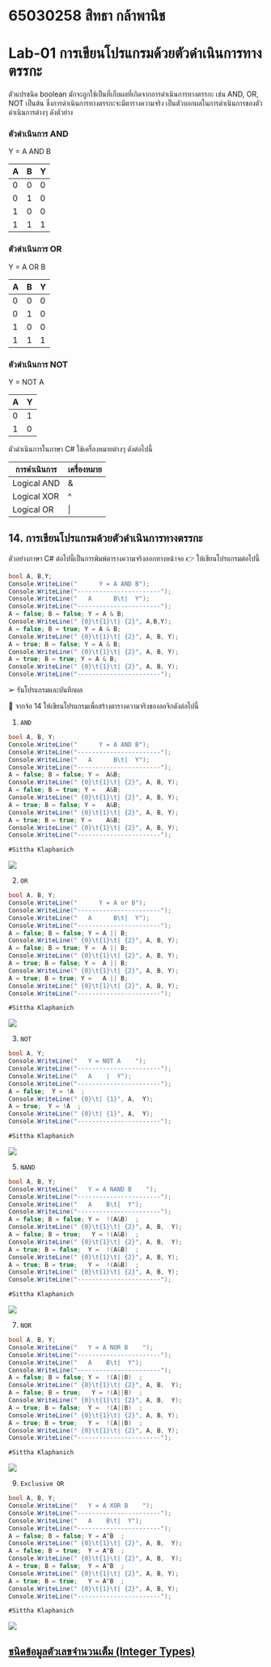 # 65030258 สิทธา กล้าพานิช
# Lab-01 การเขียนโปรแกรมด้วยตัวดำเนินการทางตรรกะ

ตัวแปรชนิด boolean มักจะถูกใช้เป็นที่เก็บผลที่เกิดจากการดำเนินการทางตรรกะ เช่น AND, OR, NOT เป็นต้น ซึ่งการดำเนินการทางตรรกะจะมีตารางความจริง เป็นตัวบอกผลในการดำเนินการของตัวดำเนินการต่างๆ ดังตัวย่าง

### ตัวดำเนินการ AND

Y = A AND B

| A | B | Y |
|---|---|---|
| 0 | 0 | 0 |
| 0 | 1 | 0 |
| 1 | 0 | 0 |
| 1 | 1 | 1 |

### ตัวดำเนินการ OR

Y = A OR B

| A | B | Y |
|---|---|---|
| 0 | 0 | 0 |
| 0 | 1 | 0 |
| 1 | 0 | 0 |
| 1 | 1 | 1 |

### ตัวดำเนินการ NOT

Y = NOT A

| A | Y |
|--|--|
| 0 | 1 |
| 1 | 0 |

ตัวดำเนินการในภาษา C#
ใช้เครื่องหมายต่างๆ ดังต่อไปนี้

| การดำเนินการ | เครื่องหมาย |
|------------|-----------|
| Logical AND | & |
| Logical XOR | ^ |
| Logical OR | \| |

## 14. การเขียนโปรแกรมด้วยตัวดำเนินการทางตรรกะ

ตัวอย่างภาษา C# ต่อไปนี้เป็นการพิมพ์ตารางความจริงออกทางหน้าจอ
👉 ให้เขียนโปรแกรมต่อไปนี้

```csharp
bool A, B,Y;
Console.WriteLine("      Y = A AND B");
Console.WriteLine("-----------------------");
Console.WriteLine("   A      B\t|  Y");
Console.WriteLine("-----------------------");
A = false; B = false; Y = A & B;
Console.WriteLine(" {0}\t{1}\t| {2}", A,B,Y);
A = false; B = true; Y = A & B;
Console.WriteLine(" {0}\t{1}\t| {2}", A, B, Y);
A = true; B = false; Y = A & B;
Console.WriteLine(" {0}\t{1}\t| {2}", A, B, Y);
A = true; B = true; Y = A & B;
Console.WriteLine(" {0}\t{1}\t| {2}", A, B, Y);
Console.WriteLine("-----------------------");
```

➢ รันโปรแกรมและบันทึกผล

 
👷 จากจ้อ 14 ให้เขียนโปรแกรมเพื่อสร้างตารางความจริงของลอจิกดังต่อไปนี้

1. `AND`
```csharp
bool A, B, Y;
Console.WriteLine("      Y = A AND B");
Console.WriteLine("-----------------------");
Console.WriteLine("   A      B\t|  Y");
Console.WriteLine("-----------------------");
A = false; B = false; Y =  A&B;
Console.WriteLine(" {0}\t{1}\t| {2}", A, B, Y);
A = false; B = true; Y =   A&B;
Console.WriteLine(" {0}\t{1}\t| {2}", A, B, Y);
A = true; B = false; Y =   A&B;
Console.WriteLine(" {0}\t{1}\t| {2}", A, B, Y);
A = true; B = true; Y =    A&B;
Console.WriteLine(" {0}\t{1}\t| {2}", A, B, Y);
Console.WriteLine("-----------------------");

#Sittha Klaphanich
```
![](./LAB_Images/AND.png)

2. `OR`
```csharp
bool A, B, Y;
Console.WriteLine("      Y = A or B");
Console.WriteLine("-----------------------");
Console.WriteLine("   A      B\t|  Y");
Console.WriteLine("-----------------------");
A = false; B = false; Y = A || B;
Console.WriteLine(" {0}\t{1}\t| {2}", A, B, Y);
A = false; B = true; Y =  A || B;
Console.WriteLine(" {0}\t{1}\t| {2}", A, B, Y);
A = true; B = false; Y =  A || B;
Console.WriteLine(" {0}\t{1}\t| {2}", A, B, Y);
A = true; B = true; Y =   A || B;
Console.WriteLine(" {0}\t{1}\t| {2}", A, B, Y);
Console.WriteLine("-----------------------");

#Sittha Klaphanich
```
![](./LAB_Images/OR.png)

3. `NOT`
```csharp
bool A, Y;
Console.WriteLine("   Y = NOT A    ");
Console.WriteLine("-----------------------");
Console.WriteLine("   A    |  Y");
Console.WriteLine("-----------------------");
A = false;  Y = !A  ;
Console.WriteLine(" {0}\t| {1}", A,  Y);
A = true;  Y = !A  ;
Console.WriteLine(" {0}\t| {1}", A,  Y);
Console.WriteLine("-----------------------");

#Sittha Klaphanich
```
![](./LAB_Images/NOT.png)
 
5. `NAND`
```csharp
bool A, B, Y;
Console.WriteLine("   Y = A NAND B    ");
Console.WriteLine("-----------------------");
Console.WriteLine("   A    B\t|  Y");
Console.WriteLine("-----------------------");
A = false; B = false; Y =  !(A&B)  ;
Console.WriteLine(" {0}\t{1}\t| {2}", A, B,  Y);
A = false; B = true;   Y = !(A&B)  ;
Console.WriteLine(" {0}\t{1}\t| {2}", A, B,  Y);
A = true; B = false;  Y =  !(A&B)  ;
Console.WriteLine(" {0}\t{1}\t| {2}", A, B, Y);
A = true; B = true;   Y =  !(A&B)  ;
Console.WriteLine(" {0}\t{1}\t| {2}", A, B, Y);
Console.WriteLine("-----------------------");

#Sittha Klaphanich
```
![](./LAB_Images/NAND.png)

7. `NOR`
```csharp
bool A, B, Y;
Console.WriteLine("   Y = A NOR B    ");
Console.WriteLine("-----------------------");
Console.WriteLine("   A    B\t|  Y");
Console.WriteLine("-----------------------");
A = false; B = false; Y =  !(A||B)  ;
Console.WriteLine(" {0}\t{1}\t| {2}", A, B,  Y);
A = false; B = true;   Y = !(A||B)  ;
Console.WriteLine(" {0}\t{1}\t| {2}", A, B,  Y);
A = true; B = false;  Y =  !(A||B)  ;
Console.WriteLine(" {0}\t{1}\t| {2}", A, B, Y);
A = true; B = true;   Y =  !(A||B)  ;
Console.WriteLine(" {0}\t{1}\t| {2}", A, B, Y);
Console.WriteLine("-----------------------");

#Sittha Klaphanich
```
![](./LAB_Images/NOR.png)

9. `Exclusive OR`
```csharp
bool A, B, Y;
Console.WriteLine("   Y = A XOR B    ");
Console.WriteLine("-----------------------");
Console.WriteLine("   A    B\t|  Y");
Console.WriteLine("-----------------------");
A = false; B = false; Y = A^B  ;
Console.WriteLine(" {0}\t{1}\t| {2}", A, B,  Y);
A = false; B = true;  Y = A^B  ;
Console.WriteLine(" {0}\t{1}\t| {2}", A, B,  Y);
A = true; B = false;  Y = A^B  ;
Console.WriteLine(" {0}\t{1}\t| {2}", A, B, Y);
A = true; B = true;   Y = A^B  ;
Console.WriteLine(" {0}\t{1}\t| {2}", A, B, Y);
Console.WriteLine("-----------------------");

#Sittha Klaphanich
```

![](./LAB_Images/XOR.png)

## [ชนิดข้อมูลตัวเลขจำนวนเต็ม (Integer Types)](./Lab-01-part-15.md)
